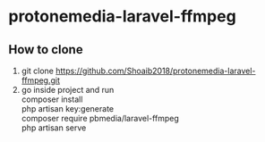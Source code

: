 # protonemedia-laravel-ffmpeg
## How to clone
1. git clone https://github.com/Shoaib2018/protonemedia-laravel-ffmpeg.git
2. go inside project and run</br>
    composer install</br>
    php artisan key:generate</br>
    composer require pbmedia/laravel-ffmpeg</br>
    php artisan serve</br>

